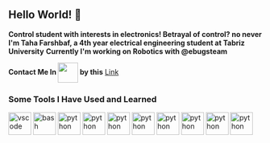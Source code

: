 
## Hello World! :wave:

**Control student with interests in electronics! Betrayal of control? no never**
**I'm Taha Farshbaf, a 4th year electrical engineering student at Tabriz University**
**Currently I'm working on Robotics with @ebugsteam**

<!---
tfrbf/tfrbf is a ✨ special ✨ repository because its `README.md` (this file) appears on your GitHub profile.
You can click the Preview link to take a look at your changes.
--->

**Contact Me In <img src="https://cdn.jsdelivr.net/gh/devicons/devicon/icons/kaggle/kaggle-original-wordmark.svg" align="center" width="40" height="40"/> by this**
[Link](https://www.kaggle.com/tfarshbaf)


### Some Tools I Have Used and Learned

<p align="left">
<img src="https://cdn.jsdelivr.net/gh/devicons/devicon/icons/vscode/vscode-original.svg" alt="vscode" width="45" height="45"/>
<img src="https://cdn.jsdelivr.net/gh/devicons/devicon/icons/numpy/numpy-original.svg" alt="bash" width="45" height="45"/>
<img src="https://cdn.jsdelivr.net/gh/devicons/devicon/icons/python/python-original.svg" alt="python" width="45" height="45"/>
<img src="https://cdn.jsdelivr.net/gh/devicons/devicon/icons/jupyter/jupyter-original-wordmark.svg"  alt="python" width="45" height="45"/>
<img src="https://cdn.jsdelivr.net/gh/devicons/devicon/icons/c/c-original.svg" alt="python" width="45" height="45"/>
<img src="https://cdn.jsdelivr.net/gh/devicons/devicon/icons/cplusplus/cplusplus-original.svg"  alt="python" width="45" height="45"/>
<img src="https://cdn.jsdelivr.net/gh/devicons/devicon/icons/html5/html5-original.svg" alt="python" width="45" height="45"/>
<img src="https://cdn.jsdelivr.net/gh/devicons/devicon/icons/arduino/arduino-original-wordmark.svg"  alt="python" width="45" height="45"/>
<img src="https://cdn.jsdelivr.net/gh/devicons/devicon/icons/pandas/pandas-original-wordmark.svg" alt="python" width="45" height="45"/>
<img src="https://cdn.jsdelivr.net/gh/devicons/devicon/icons/anaconda/anaconda-original-wordmark.svg" alt="python" width="45" height="45"/>
</p>

